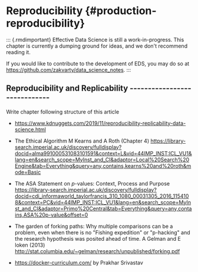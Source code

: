 # Reproducibility {#production-reproducibility}


::: {.rmdimportant} 
Effective Data Science is still a work-in-progress. This chapter is currently a dumping ground for ideas, and we don't recommend reading it. 

If you would like to contribute to the development of EDS, you may do so at <https://github.com/zakvarty/data_science_notes>.
:::

## Reproducibility and Replicability -----------------------------

Write chapter following structure of this article

* https://www.kdnuggets.com/2019/11/reproducibility-replicability-data-science.html

* The Ethical Algorithm M Kearns and A Roth (Chapter 4) https://library-search.imperial.ac.uk/discovery/fulldisplay?docid=alma991000531083101591&context=L&vid=44IMP_INST:ICL_VU1&lang=en&search_scope=MyInst_and_CI&adaptor=Local%20Search%20Engine&tab=Everything&query=any,contains,kearns%20and%20roth&mode=Basic 

* The ASA Statement on $p$-values: Context, Process and Purpose https://library-search.imperial.ac.uk/discovery/fulldisplay?docid=cdi_informaworld_taylorfrancis_310_1080_00031305_2016_1154108&context=PC&vid=44IMP_INST:ICL_VU1&lang=en&search_scope=MyInst_and_CI&adaptor=Primo%20Central&tab=Everything&query=any,contains,ASA%20p-value&offset=0

* The garden of forking paths: Why multiple comparisons can be a problem,
even when there is no "Fishing expedition" or "p-hacking" and the research
hypothesis was posited ahead of time. A Gelman and E loken (2013) http://stat.columbia.edu/~gelman/research/unpublished/forking.pdf 


* https://docker-curriculum.com/ by Prakhar Srivastav


